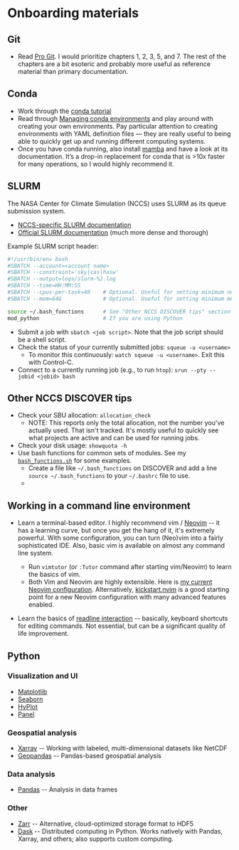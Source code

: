 # Onboarding materials

## Git

- Read [Pro Git][git]. I would prioritize chapters 1, 2, 3, 5, and 7. The rest of the chapters are a bit esoteric and probably more useful as reference material than primary documentation.

[git]: https://git-scm.com/book/en/v2

## Conda

- Work through the [conda tutorial][conda-tutorial]
- Read through [Managing conda environments][conda] and play around with creating your own environments. Pay particular attention to creating environments with YAML definition files — they are really useful to being able to quickly get up and running different computing systems.
- Once you have conda running, also install [mamba][mamba] and have a look at its documentation. It’s a drop-in replacement for conda that is >10x faster for many operations, so I would highly recommend it.

[conda-tutorial]: https://conda.io/projects/conda/en/latest/user-guide/getting-started.html
[conda]: https://conda.io/projects/conda/en/latest/user-guide/tasks/manage-environments.html
[mamba]: https://github.com/mamba-org/mamba#installation

## SLURM

The NASA Center for Climate Simulation (NCCS) uses SLURM as its queue submission system.

- [NCCS-specific SLURM documentation](https://www.nccs.nasa.gov/nccs-users/instructional/using-slurm)
- [Official SLURM documentation](https://slurm.schedmd.com/documentation.html) (much more dense and thorough)

Example SLURM script header:

```sh
#!/usr/bin/env bash
#SBATCH --account=<account name>
#SBATCH --constraint='sky|cas|hasw'
#SBATCH --output=logs/slurm-%J.log
#SBATCH --time=HH:MM:SS
#SBATCH --cpus-per-task=40    # Optional. Useful for setting minimum number of cores
#SBATCH --mem=64G             # Optional. Useful for setting minimum memory requirement

source ~/.bash_functions      # See "Other NCCS DISCOVER tips" section below for discussion of this
mod_python                    # If you are using Python
```

- Submit a job with `sbatch <job script>`. Note that the job script should be a shell script.
- Check the status of your currently submitted jobs: `squeue -u <username>`
  - To monitor this continuously: `watch squeue -u <username>`. Exit this with Control-C.
- Connect to a currently running job (e.g., to run `htop`): `srun --pty --jobid <jobid> bash`

## Other NCCS DISCOVER tips

- Check your SBU allocation: `allocation_check`
  - NOTE: This reports only the total allocation, not the number you've actually used. That isn't tracked. It's mostly useful to quickly see what projects are active and can be used for running jobs.
- Check your disk usage: `showquota -h`
- Use bash functions for common sets of modules. See my [`bash_functions.sh`](./bash_functions.sh) for some examples.
  - Create a file like `~/.bash_functions` on DISCOVER and add a line `source ~/.bash_functions` to your `~/.bashrc` file to use.
  - 

## Working in a command line environment

- Learn a terminal-based editor. I highly recommend vim / [Neovim](https://neovim.io/) -- it has a learning curve, but once you get the hang of it, it's extremely powerful. With some configuration, you can turn (Neo)vim into a fairly sophisticated IDE. Also, basic vim is available on almost any command line system.
  - Run `vimtutor` (or `:Tutor` command after starting vim/Neovim) to learn the basics of vim.
  - Both Vim and Neovim are highly extensible. Here is [my current Neovim configuration][my-nvim]. Alternatively, [kickstart.nvim][kickstart-nvim] is a good starting point for a new Neovim configuration with many advanced features enabled.

- Learn the basics of [readline interaction][readline] -- basically, keyboard shortcuts for editing commands. Not essential, but can be a significant quality of life improvement.

[my-nvim]: https://github.com/ashiklom/nvim-lua
[kickstart-nvim]: https://github.com/nvim-lua/kickstart.nvim
[readline]: https://www.gnu.org/software/bash/manual/html_node/Readline-Interaction.html

## Python

### Visualization and UI

- [Matplotlib](https://matplotlib.org/)
- [Seaborn](https://seaborn.pydata.org/)
- [HvPlot](https://hvplot.holoviz.org/)
- [Panel](https://panel.holoviz.org/)

### Geospatial analysis

- [Xarray](http://xarray.pydata.org/en/stable/) -- Working with labeled, multi-dimensional datasets like NetCDF 
- [Geopandas](https://geopandas.org/) -- Pandas-based geospatial analysis

### Data analysis

- [Pandas](https://pandas.pydata.org/) -- Analysis in data frames

### Other

- [Zarr](https://zarr.readthedocs.io/en/stable/) -- Alternative, cloud-optimized storage format to HDF5
- [Dask](https://docs.dask.org/en/latest/) -- Distributed computing in Python. Works natively with Pandas, Xarray, and others; also supports custom computing. 
